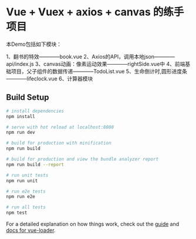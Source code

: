 # Vue + Vuex + axios + canvas 的练手项目

本Demo包括如下模块：

1、翻书的特效————book.vue
2、Axios的API，调用本地json————api/index.js
3、canvas动画：像素运动效果————rightSide.vue中
4、前端基础项目，父子组件的数据传递————TodoList.vue
5、生命倒计时,圆形进度条————lifeclock.vue
6、计算器模块

> 

## Build Setup

``` bash
# install dependencies
npm install

# serve with hot reload at localhost:8080
npm run dev

# build for production with minification
npm run build

# build for production and view the bundle analyzer report
npm run build --report

# run unit tests
npm run unit

# run e2e tests
npm run e2e

# run all tests
npm test
```

For a detailed explanation on how things work, check out the [guide](http://vuejs-templates.github.io/webpack/) and [docs for vue-loader](http://vuejs.github.io/vue-loader).
